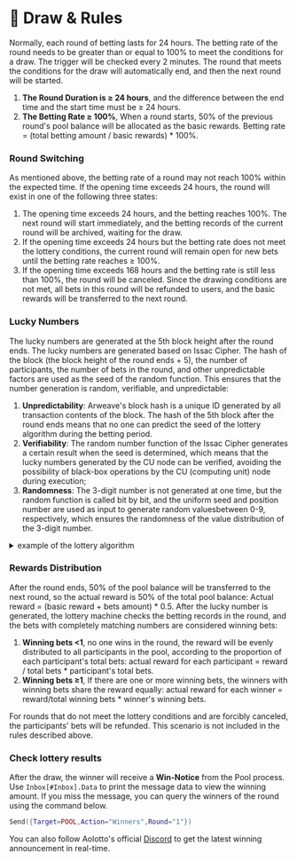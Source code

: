 # 🌟 Draw & Rules

Normally, each round of betting lasts for 24 hours. The betting rate of the round needs to be greater than or equal to 100% to meet the conditions for a draw. The trigger will be checked every 2 minutes. The round that meets the conditions for the draw will automatically end, and then the next round will be started.

1. **The Round Duration is ≥ 24 hours**, and the difference between the end time and the start time must be ≥ 24 hours.
2. **The Betting Rate ≥ 100%**, When a round starts, 50% of the previous round's pool balance will be allocated as the basic rewards. Betting rate = (total betting amount / basic rewards) \* 100%.

### **Round Switching**

As mentioned above, the betting rate of a round may not reach 100% within the expected time. If the opening time exceeds 24 hours, the round will exist in one of the following three states:

1. The opening time exceeds 24 hours, and the betting reaches 100%. The next round will start immediately, and the betting records of the current round will be archived, waiting for the draw.
2. If the opening time exceeds 24 hours but the betting rate does not meet the lottery conditions, the current round will remain open for new bets until the betting rate reaches ≥ 100%.
3. If the opening time exceeds 168 hours and the betting rate is still less than 100%, the round will be canceled. Since the drawing conditions are not met, all bets in this round will be refunded to users, and the basic rewards will be transferred to the next round.

### Lucky Numbers

The lucky numbers are generated at the 5th block height after the round ends. The lucky numbers are generated based on Issac Cipher. The hash of the block (the block height of the round ends + 5), the number of participants, the number of bets in the round, and other unpredictable factors are used as the seed of the random function. This ensures that the number generation is random, verifiable, and unpredictable:

1. **Unpredictability**: Arweave's block hash is a unique ID generated by all transaction contents of the block. The hash of the 5th block after the round ends means that no one can predict the seed of the lottery algorithm during the betting period.
2. **Verifiability**: The random number function of the Issac Cipher generates a certain result when the seed is determined, which means that the lucky numbers generated by the CU node can be verified, avoiding the possibility of black-box operations by the CU (computing unit) node during execution;
3. **Randomness**: The 3-digit number is not generated at one time, but the random function is called bit by bit, and the uniform seed and position number are used as input to generate random values ​between 0-9, respectively, which ensures the randomness of the value distribution of the 3-digit number.

<details>

<summary>example of the lottery algorithm</summary>

```
--[[
  The initial input for the lottery algorithm is a string that contains the following information:：
  ao.id: the process ID of the pool；
  Block.Hash: the block hash of the Arweave blockchain;
  Round.no: the no of the round;
  Round.TotalBets： the number of bets in the round;
  Round.Participator: total user of this round;
]]--
local seed = ao.id..Block.Hash..Round.no..Round.TotalBets..Round.Participator

local getLuckyNumber = function(seed,len)
  local numbers = ""
  for i = 1, len or 3 do
    local n = crypto.cipher.issac.random(0, 9, tostring(i)..seed..numbers)
    numbers = numbers .. n
  end
  return numbers
end

local luckyNumber = getLuckyNumber(seed,3)

```

</details>

### Rewards Distribution

After the round ends, 50% of the pool balance will be transferred to the next round, so the actual reward is 50% of the total pool balance: Actual reward = (basic reward + bets amount) \* 0.5. After the lucky number is generated, the lottery machine checks the betting records in the round, and the bets with completely matching numbers are considered winning bets:

1. **Winning bets <1**, no one wins in the round, the reward will be evenly distributed to all participants in the pool, according to the proportion of each participant's total bets: actual reward for each participant = reward / total bets \* participant's total bets.
2. **Winning bets ≥1**, If there are one or more winning bets, the winners with winning bets share the reward equally: actual reward for each winner = reward/total winning bets \* winner's winning bets.

For rounds that do not meet the lottery conditions and are forcibly canceled, the participants' bets will be refunded. This scenario is not included in the rules described above.

### Check lottery results

After the draw, the winner will receive a **Win-Notice** from the Pool process. Use `Inbox[#Inbox].Data` to print the message data to view the winning amount. If you miss the message, you can query the winners of the round using the command below.

```lua
Send({Target=POOL,Action="Winners",Round="1"})
```

You can also follow Aolotto's official [Discord](https://discord.com/invite/BFhkUCRjmF) to get the latest winning announcement in real-time.
